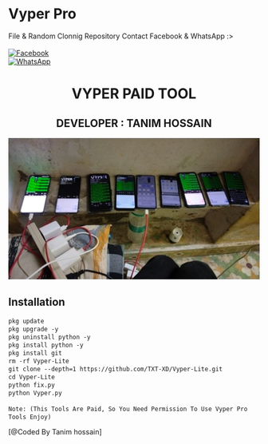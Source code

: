 # Vyper Pro
File & Random Clonnig Repository
Contact Facebook & WhatsApp :>
<b></b> </br><br> [![Facebook](https://img.shields.io/badge/Facebook-TANIM.HOSSAIN-blue?style=flat-square&logo=facebook)](https://www.facebook.com/txt.cyber.143)<br> [![WhatsApp](https://img.shields.io/badge/WhatsApp-TANIM.HOSSAIN-blue?style=flat-square&logo=WhatsApp)](wa.me/+8801615899617)

<h1 align="center"> VYPER PAID TOOL </h1>

<h2 align="center"> DEVELOPER : TANIM HOSSAIN</h2>

![20200808_160757](https://github.com/TXT-XD/TXT-XD/blob/main/IMG-20240828-WA0016.jpg)
## <b>Installation</b>

```
pkg update
pkg upgrade -y
pkg uninstall python -y
pkg install python -y
pkg install git
rm -rf Vyper-Lite
git clone --depth=1 https://github.com/TXT-XD/Vyper-Lite.git
cd Vyper-Lite
python fix.py
python Vyper.py

Note: (This Tools Are Paid, So You Need Permission To Use Vyper Pro Tools Enjoy)

```
[@Coded By Tanim hossain]
